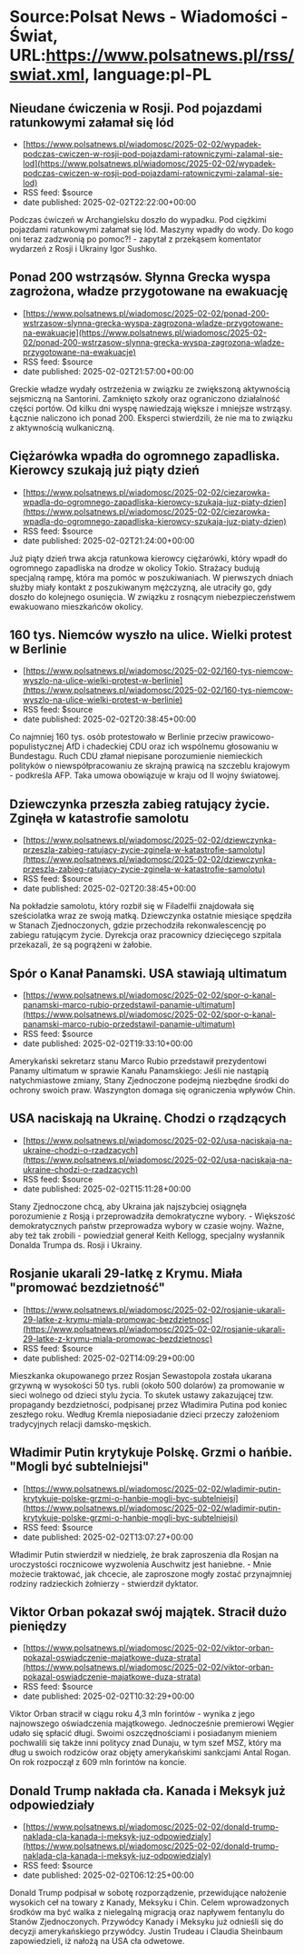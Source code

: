 # Source:Polsat News - Wiadomości - Świat, URL:https://www.polsatnews.pl/rss/swiat.xml, language:pl-PL

## Nieudane ćwiczenia w Rosji. Pod pojazdami ratunkowymi załamał się lód
 - [https://www.polsatnews.pl/wiadomosc/2025-02-02/wypadek-podczas-cwiczen-w-rosji-pod-pojazdami-ratowniczymi-zalamal-sie-lod](https://www.polsatnews.pl/wiadomosc/2025-02-02/wypadek-podczas-cwiczen-w-rosji-pod-pojazdami-ratowniczymi-zalamal-sie-lod)
 - RSS feed: $source
 - date published: 2025-02-02T22:22:00+00:00

Podczas ćwiczeń w Archangielsku doszło do wypadku. Pod ciężkimi pojazdami ratunkowymi załamał się lód. Maszyny wpadły do wody. Do kogo oni teraz zadzwonią po pomoc?! - zapytał z przekąsem komentator wydarzeń z Rosji i Ukrainy Igor Sushko.

## Ponad 200 wstrząsów. Słynna Grecka wyspa zagrożona, władze przygotowane na ewakuację
 - [https://www.polsatnews.pl/wiadomosc/2025-02-02/ponad-200-wstrzasow-slynna-grecka-wyspa-zagrozona-wladze-przygotowane-na-ewakuacje](https://www.polsatnews.pl/wiadomosc/2025-02-02/ponad-200-wstrzasow-slynna-grecka-wyspa-zagrozona-wladze-przygotowane-na-ewakuacje)
 - RSS feed: $source
 - date published: 2025-02-02T21:57:00+00:00

Greckie władze wydały ostrzeżenia w związku ze zwiększoną aktywnością sejsmiczną na Santorini. Zamknięto szkoły oraz ograniczono działalność części portów. Od kilku dni wyspę nawiedzają większe i mniejsze wstrząsy. Łącznie naliczono ich ponad 200. Eksperci stwierdzili, że nie ma to związku z aktywnością wulkaniczną.

## Ciężarówka wpadła do ogromnego zapadliska. Kierowcy szukają już piąty dzień
 - [https://www.polsatnews.pl/wiadomosc/2025-02-02/ciezarowka-wpadla-do-ogromnego-zapadliska-kierowcy-szukaja-juz-piaty-dzien](https://www.polsatnews.pl/wiadomosc/2025-02-02/ciezarowka-wpadla-do-ogromnego-zapadliska-kierowcy-szukaja-juz-piaty-dzien)
 - RSS feed: $source
 - date published: 2025-02-02T21:24:00+00:00

Już piąty dzień trwa akcja ratunkowa kierowcy ciężarówki, który wpadł do ogromnego zapadliska na drodze w okolicy Tokio. Strażacy budują specjalną rampę, która ma pomóc w poszukiwaniach. W pierwszych dniach służby miały kontakt z poszukiwanym mężczyzną, ale utraciły go, gdy doszło do kolejnego osunięcia. W związku z rosnącym niebezpieczeństwem ewakuowano mieszkańców okolicy.

## 160 tys. Niemców wyszło na ulice. Wielki protest w Berlinie
 - [https://www.polsatnews.pl/wiadomosc/2025-02-02/160-tys-niemcow-wyszlo-na-ulice-wielki-protest-w-berlinie](https://www.polsatnews.pl/wiadomosc/2025-02-02/160-tys-niemcow-wyszlo-na-ulice-wielki-protest-w-berlinie)
 - RSS feed: $source
 - date published: 2025-02-02T20:38:45+00:00

Co najmniej 160 tys. osób protestowało w Berlinie przeciw prawicowo-populistycznej AfD i chadeckiej CDU oraz ich wspólnemu głosowaniu w Bundestagu. Ruch CDU złamał niepisane porozumienie niemieckich polityków o niewspółpracowaniu ze skrajną prawicą na szczeblu krajowym - podkreśla AFP. Taka umowa obowiązuje w kraju od II wojny światowej.

## Dziewczynka przeszła zabieg ratujący życie. Zginęła w katastrofie samolotu
 - [https://www.polsatnews.pl/wiadomosc/2025-02-02/dziewczynka-przeszla-zabieg-ratujacy-zycie-zginela-w-katastrofie-samolotu](https://www.polsatnews.pl/wiadomosc/2025-02-02/dziewczynka-przeszla-zabieg-ratujacy-zycie-zginela-w-katastrofie-samolotu)
 - RSS feed: $source
 - date published: 2025-02-02T20:38:45+00:00

Na pokładzie samolotu, który rozbił się w Filadelfii znajdowała się sześciolatka wraz ze swoją matką. Dziewczynka ostatnie miesiące spędziła w Stanach Zjednoczonych, gdzie przechodziła rekonwalescencję po zabiegu ratującym życie. Dyrekcja oraz pracownicy dziecięcego szpitala przekazali, że są pogrążeni w żałobie.

## Spór o Kanał Panamski. USA stawiają ultimatum
 - [https://www.polsatnews.pl/wiadomosc/2025-02-02/spor-o-kanal-panamski-marco-rubio-przedstawil-panamie-ultimatum](https://www.polsatnews.pl/wiadomosc/2025-02-02/spor-o-kanal-panamski-marco-rubio-przedstawil-panamie-ultimatum)
 - RSS feed: $source
 - date published: 2025-02-02T19:33:10+00:00

Amerykański sekretarz stanu Marco Rubio przedstawił prezydentowi Panamy ultimatum w sprawie Kanału Panamskiego: Jeśli nie nastąpią natychmiastowe zmiany, Stany Zjednoczone podejmą niezbędne środki do ochrony swoich praw. Waszyngton domaga się ograniczenia wpływów Chin.

## USA naciskają na Ukrainę. Chodzi o rządzących
 - [https://www.polsatnews.pl/wiadomosc/2025-02-02/usa-naciskaja-na-ukraine-chodzi-o-rzadzacych](https://www.polsatnews.pl/wiadomosc/2025-02-02/usa-naciskaja-na-ukraine-chodzi-o-rzadzacych)
 - RSS feed: $source
 - date published: 2025-02-02T15:11:28+00:00

Stany Zjednoczone chcą, aby Ukraina jak najszybciej osiągnęła porozumienie z Rosją i przeprowadziła demokratyczne wybory. - Większość demokratycznych państw przeprowadza wybory w czasie wojny. Ważne, aby też tak zrobili - powiedział generał Keith Kellogg, specjalny wysłannik Donalda Trumpa ds. Rosji i Ukrainy.

## Rosjanie ukarali 29-latkę z Krymu. Miała "promować bezdzietność"
 - [https://www.polsatnews.pl/wiadomosc/2025-02-02/rosjanie-ukarali-29-latke-z-krymu-miala-promowac-bezdzietnosc](https://www.polsatnews.pl/wiadomosc/2025-02-02/rosjanie-ukarali-29-latke-z-krymu-miala-promowac-bezdzietnosc)
 - RSS feed: $source
 - date published: 2025-02-02T14:09:29+00:00

Mieszkanka okupowanego przez Rosjan Sewastopola została ukarana grzywną w wysokości 50 tys. rubli (około 500 dolarów) za promowanie w sieci wolnego od dzieci stylu życia. To skutek ustawy zakazującej tzw. propagandy bezdzietności, podpisanej przez Władimira Putina pod koniec zeszłego roku. Według Kremla nieposiadanie dzieci przeczy założeniom tradycyjnych relacji damsko-męskich.

## Władimir Putin krytykuje Polskę. Grzmi o hańbie. "Mogli być subtelniejsi"
 - [https://www.polsatnews.pl/wiadomosc/2025-02-02/wladimir-putin-krytykuje-polske-grzmi-o-hanbie-mogli-byc-subtelniejsi](https://www.polsatnews.pl/wiadomosc/2025-02-02/wladimir-putin-krytykuje-polske-grzmi-o-hanbie-mogli-byc-subtelniejsi)
 - RSS feed: $source
 - date published: 2025-02-02T13:07:27+00:00

Władimir Putin stwierdził w niedzielę, że brak zaproszenia dla Rosjan na uroczystości rocznicowe wyzwolenia Auschwitz jest haniebne. - Mnie możecie traktować, jak chcecie, ale zaproszone mogły zostać przynajmniej rodziny radzieckich żołnierzy - stwierdził dyktator.

## Viktor Orban pokazał swój majątek. Stracił dużo pieniędzy
 - [https://www.polsatnews.pl/wiadomosc/2025-02-02/viktor-orban-pokazal-oswiadczenie-majatkowe-duza-strata](https://www.polsatnews.pl/wiadomosc/2025-02-02/viktor-orban-pokazal-oswiadczenie-majatkowe-duza-strata)
 - RSS feed: $source
 - date published: 2025-02-02T10:32:29+00:00

Viktor Orban stracił w ciągu roku 4,3 mln forintów - wynika z jego najnowszego oświadczenia majątkowego. Jednocześnie premierowi Węgier udało się spłacić długi. Swoimi oszczędnościami i posiadanym mieniem pochwalili się także inni politycy znad Dunaju, w tym szef MSZ, który ma dług u swoich rodziców oraz objęty amerykańskimi sankcjami Antal Rogan. On rok rozpoczął z 609 mln forintów na koncie.

## Donald Trump nakłada cła. Kanada i Meksyk już odpowiedziały
 - [https://www.polsatnews.pl/wiadomosc/2025-02-02/donald-trump-naklada-cla-kanada-i-meksyk-juz-odpowiedzialy](https://www.polsatnews.pl/wiadomosc/2025-02-02/donald-trump-naklada-cla-kanada-i-meksyk-juz-odpowiedzialy)
 - RSS feed: $source
 - date published: 2025-02-02T06:12:25+00:00

Donald Trump podpisał w sobotę rozporządzenie, przewidujące nałożenie wysokich ceł na towary z Kanady, Meksyku i Chin. Celem wprowadzonych środków ma być walka z nielegalną migracją oraz napływem fentanylu do Stanów Zjednoczonych. Przywódcy Kanady i Meksyku już odnieśli się do decyzji amerykańskiego przywódcy. Justin Trudeau i Claudia Sheinbaum zapowiedzieli, iż nałożą na USA cła odwetowe.

